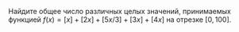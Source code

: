 Найдите общее число различных целых значений, принимаемых функцией 
$f(x) = [x] + [2x] + [5x/3] + [3x] + [4x]$ на отрезке $[0,100]$.